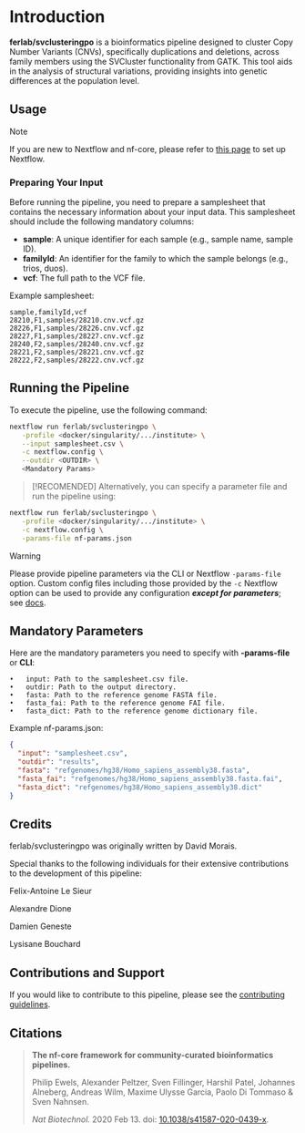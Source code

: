 # Introduction

**ferlab/svclusteringpo** is a bioinformatics pipeline designed to cluster Copy Number Variants (CNVs), specifically duplications and deletions, across family members using the SVCluster functionality from GATK. This tool aids in the analysis of structural variations, providing insights into genetic differences at the population level.

## Usage

> [!NOTE]
> If you are new to Nextflow and nf-core, please refer to [this page](https://nf-co.re/docs/usage/installation) to set up Nextflow.

<!-- TODO
Before running the workflow on actual data, [test your setup](https://nf-co.re/docs/usage/introduction#how-to-run-a-pipeline) with the `-profile test` command. -->

### Preparing Your Input

Before running the pipeline, you need to prepare a samplesheet that contains the necessary information about your input data. This samplesheet should include the following mandatory columns:

- **sample**: A unique identifier for each sample (e.g., sample name, sample ID).
- **familyId**: An identifier for the family to which the sample belongs (e.g., trios, duos).
- **vcf**: The full path to the VCF file.

Example samplesheet:

```csv
sample,familyId,vcf
28210,F1,samples/28210.cnv.vcf.gz
28226,F1,samples/28226.cnv.vcf.gz
28227,F1,samples/28227.cnv.vcf.gz
28240,F2,samples/28240.cnv.vcf.gz
28221,F2,samples/28221.cnv.vcf.gz
28222,F2,samples/28222.cnv.vcf.gz
```

## Running the Pipeline

To execute the pipeline, use the following command:

```bash
nextflow run ferlab/svclusteringpo \
   -profile <docker/singularity/.../institute> \
   --input samplesheet.csv \
   -c nextflow.config \
   --outdir <OUTDIR> \
   <Mandatory Params>
```

> [!RECOMENDED] Alternatively, you can specify a parameter file and run the pipeline using:

```bash
nextflow run ferlab/svclusteringpo \
   -profile <docker/singularity/.../institute> \
   -c nextflow.config \
   -params-file nf-params.json
```

> [!WARNING]
> Please provide pipeline parameters via the CLI or Nextflow `-params-file` option. Custom config files including those provided by the `-c` Nextflow option can be used to provide any configuration _**except for parameters**_;
> see [docs](https://nf-co.re/usage/configuration#custom-configuration-files).

## Mandatory Parameters

Here are the mandatory parameters you need to specify with **-params-file** or **CLI**:

    •	input: Path to the samplesheet.csv file.
    •	outdir: Path to the output directory.
    •	fasta: Path to the reference genome FASTA file.
    •	fasta_fai: Path to the reference genome FAI file.
    •	fasta_dict: Path to the reference genome dictionary file.

Example nf-params.json:

```json
{
  "input": "samplesheet.csv",
  "outdir": "results",
  "fasta": "refgenomes/hg38/Homo_sapiens_assembly38.fasta",
  "fasta_fai": "refgenomes/hg38/Homo_sapiens_assembly38.fasta.fai",
  "fasta_dict": "refgenomes/hg38/Homo_sapiens_assembly38.dict"
}
```

## Credits

ferlab/svclusteringpo was originally written by David Morais.

Special thanks to the following individuals for their extensive contributions to the development of this pipeline:

Felix-Antoine Le Sieur

Alexandre Dione

Damien Geneste

Lysisane Bouchard

## Contributions and Support

If you would like to contribute to this pipeline, please see the [contributing guidelines](.github/CONTRIBUTING.md).

## Citations

<!-- TODO nf-core: Add bibliography of tools and data used in your pipeline -->

> **The nf-core framework for community-curated bioinformatics pipelines.**
>
> Philip Ewels, Alexander Peltzer, Sven Fillinger, Harshil Patel, Johannes Alneberg, Andreas Wilm, Maxime Ulysse Garcia, Paolo Di Tommaso & Sven Nahnsen.
>
> _Nat Biotechnol._ 2020 Feb 13. doi: [10.1038/s41587-020-0439-x](https://dx.doi.org/10.1038/s41587-020-0439-x).
